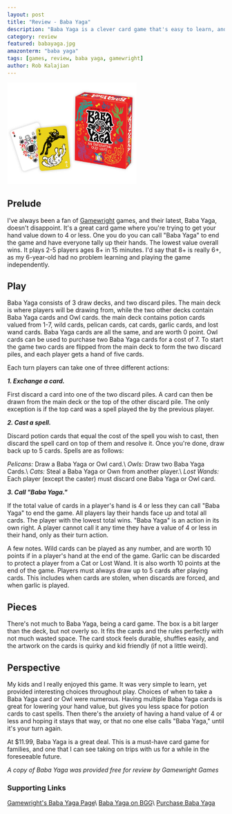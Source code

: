 ```yaml
---
layout: post
title: "Review - Baba Yaga"
description: "Baba Yaga is a clever card game that's easy to learn, and great for kids."
category: review
featured: babayaga.jpg
amazonterm: "baba yaga"
tags: [games, review, baba yaga, gamewright]
author: Rob Kalajian
---
```


<img src="/images/babayaga/baba.jpg" alt="Baba Yaga" width="300" class="float-right" />

<h2>Prelude</h2>

I've always been a fan of [Gamewright](http://gamewright.com) games, and their latest, Baba Yaga, doesn't disappoint. It's a great card game where you're trying to get your hand value down to 4 or less. One you do you can call "Baba Yaga" to end the game and have everyone tally up their hands. The lowest value overall wins. It plays 2-5 players ages 8+ in 15 minutes. I'd say that 8+ is really 6+, as my 6-year-old had no problem learning and playing the game independently.

<h2>Play</h2>

Baba Yaga consists of 3 draw decks, and two discard piles. The main deck is where players will be drawing from, while the two other decks contain Baba Yaga cards and Owl cards. the main deck contains potion cards valued from 1-7, wild cards, pelican cards, cat cards, garlic cards, and lost wand cards. Baba Yaga cards are all the same, and are worth 0 point. Owl cards can be used to purchase two Baba Yaga cards for a cost of 7. To start the game two cards are flipped from the main deck to form the two discard piles, and each player gets a hand of five cards.

Each turn players can take one of three different actions:

***1. Exchange a card.***

First discard a card into one of the two discard piles. A card can then be drawn from the main deck or the top of the other discard pile. The only exception is if the top card was a spell played the by the previous player.

***2. Cast a spell.***

Discard potion cards that equal the cost of the spell you wish to cast, then discard the spell card on top of them and resolve it. Once you're done, draw back up to 5 cards. Spells are as follows:

*Pelicans:* Draw a Baba Yaga or Owl card.\\
*Owls:* Draw two Baba Yaga Cards.\\
*Cats:* Steal a Baba Yaga or Own from another player.\\
*Lost Wands:* Each player (except the caster) must discard one Baba Yaga or Owl card.

***3. Call "Baba Yaga."***

If the total value of cards in a player's hand is 4 or less they can call "Baba Yaga" to end the game. All players lay their hands face up and total all cards. The player with the lowest total wins. "Baba Yaga" is an action in its own right. A player cannot call it any time they have a value of 4 or less in their hand, only as their turn action.

A few notes. Wild cards can be played as any number, and are worth 10 points if in a player's hand at the end of the game. Garlic can be discarded to protect a player from a Cat or Lost Wand. It is also worth 10 points at the end of the game. Players must always draw up to 5 cards after playing cards. This includes when cards are stolen, when discards are forced, and when garlic is played.

<h2>Pieces</h2>

There's not much to Baba Yaga, being a card game. The box is a bit larger than the deck, but not overly so. It fits the cards and the rules perfectly with not much wasted space. The card stock feels durable, shuffles easily, and the artwork on the cards is quirky and kid friendly (if not a little weird).

<h2>Perspective</h2>

My kids and I really enjoyed this game. It was very simple to learn, yet provided interesting choices throughout play. Choices of when to take a Baba Yaga card or Owl were numerous. Having multiple Baba Yaga cards is great for lowering your hand value, but gives you less space for potion cards to cast spells. Then there's the anxiety of having a hand value of 4 or less and hoping it stays that way, or that no one else calls "Baba Yaga," until it's your turn again.

At $11.99, Baba Yaga is a great deal. This is a must-have card game for families, and one that I can see taking on trips with us for a while in the foreseeable future.

*A copy of Baba Yaga was provided free for review by Gamewright Games*

<h3>Supporting Links</h3>

[Gamewright's Baba Yaga Page](http://gamewright.com/gamewright/index.php?section=games&page=game&show=319)\\
[Baba Yaga on BGG](https://boardgamegeek.com/boardgame/192730/baba-yaga)\\
[Purchase Baba Yaga](http://gamewright.shptron.com/p/baba-yaga?s=part_number&part_number_d=ASC&part_number_c=part_number&t=1&i=all)
